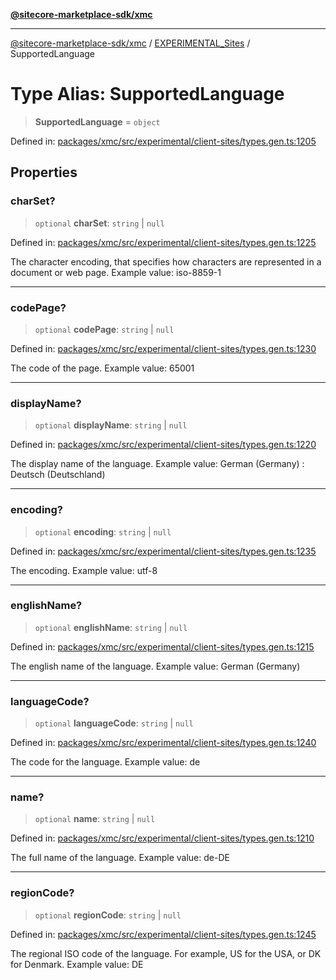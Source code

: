 [**@sitecore-marketplace-sdk/xmc**](../../../../README.md)

***

[@sitecore-marketplace-sdk/xmc](../../../../README.md) / [EXPERIMENTAL\_Sites](../README.md) / SupportedLanguage

# Type Alias: SupportedLanguage

> **SupportedLanguage** = `object`

Defined in: [packages/xmc/src/experimental/client-sites/types.gen.ts:1205](https://github.com/Sitecore/marketplace-sdk/blob/main/packages/xmc/src/experimental/client-sites/types.gen.ts#L1205)

## Properties

### charSet?

> `optional` **charSet**: `string` \| `null`

Defined in: [packages/xmc/src/experimental/client-sites/types.gen.ts:1225](https://github.com/Sitecore/marketplace-sdk/blob/main/packages/xmc/src/experimental/client-sites/types.gen.ts#L1225)

The character encoding, that specifies how characters are represented in a document or web page.
Example value: iso-8859-1

***

### codePage?

> `optional` **codePage**: `string` \| `null`

Defined in: [packages/xmc/src/experimental/client-sites/types.gen.ts:1230](https://github.com/Sitecore/marketplace-sdk/blob/main/packages/xmc/src/experimental/client-sites/types.gen.ts#L1230)

The code of the page.
Example value: 65001

***

### displayName?

> `optional` **displayName**: `string` \| `null`

Defined in: [packages/xmc/src/experimental/client-sites/types.gen.ts:1220](https://github.com/Sitecore/marketplace-sdk/blob/main/packages/xmc/src/experimental/client-sites/types.gen.ts#L1220)

The display name of the language.
Example value: German (Germany) : Deutsch (Deutschland)

***

### encoding?

> `optional` **encoding**: `string` \| `null`

Defined in: [packages/xmc/src/experimental/client-sites/types.gen.ts:1235](https://github.com/Sitecore/marketplace-sdk/blob/main/packages/xmc/src/experimental/client-sites/types.gen.ts#L1235)

The encoding.
Example value: utf-8

***

### englishName?

> `optional` **englishName**: `string` \| `null`

Defined in: [packages/xmc/src/experimental/client-sites/types.gen.ts:1215](https://github.com/Sitecore/marketplace-sdk/blob/main/packages/xmc/src/experimental/client-sites/types.gen.ts#L1215)

The english name of the language.
Example value: German (Germany)

***

### languageCode?

> `optional` **languageCode**: `string` \| `null`

Defined in: [packages/xmc/src/experimental/client-sites/types.gen.ts:1240](https://github.com/Sitecore/marketplace-sdk/blob/main/packages/xmc/src/experimental/client-sites/types.gen.ts#L1240)

The code for the language.
Example value: de

***

### name?

> `optional` **name**: `string` \| `null`

Defined in: [packages/xmc/src/experimental/client-sites/types.gen.ts:1210](https://github.com/Sitecore/marketplace-sdk/blob/main/packages/xmc/src/experimental/client-sites/types.gen.ts#L1210)

The full name of the language.
Example value: de-DE

***

### regionCode?

> `optional` **regionCode**: `string` \| `null`

Defined in: [packages/xmc/src/experimental/client-sites/types.gen.ts:1245](https://github.com/Sitecore/marketplace-sdk/blob/main/packages/xmc/src/experimental/client-sites/types.gen.ts#L1245)

The regional ISO code of the language. For example, US for the USA, or DK for Denmark.
Example value: DE
